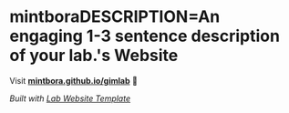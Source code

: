 
# mintboraDESCRIPTION=An engaging 1-3 sentence description of your lab.'s Website

Visit **[mintbora.github.io/gimlab](https://mintbora.github.io/gimlab)** 🚀

_Built with [Lab Website Template](https://greene-lab.gitbook.io/lab-website-template-docs)_
